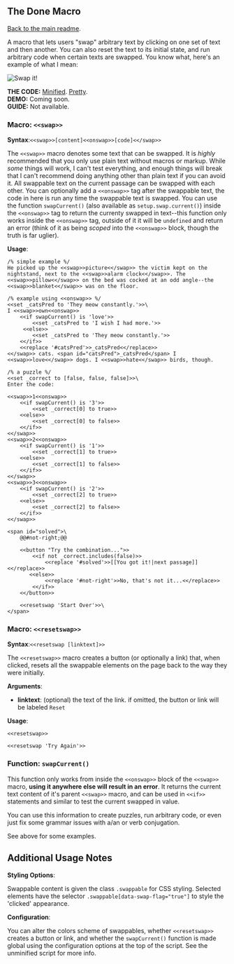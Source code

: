 ## The Done Macro

[Back to the main readme](./readme.md).

A macro that lets users "swap" arbitrary text by clicking on one set of text and then another. You can also reset the text to its initial state, and run arbitrary code when certain texts are swapped. You know what, here's an example of what I mean:

![Swap it!](https://i.imgur.com/XBB1oRr.gif)

**THE CODE:** [Minified](https://github.com/ChapelR/custom-macros-for-sugarcube-2/blob/master/scripts/minified/swap-macro-set.min.js). [Pretty](https://github.com/ChapelR/custom-macros-for-sugarcube-2/blob/master/scripts/swap-macro-set.js).  
**DEMO:** Coming soon.  
**GUIDE:** Not available.

### Macro: `<<swap>>`

**Syntax**:`<<swap>>[content]<<onswap>>[code]<</swap>>`

The `<<swap>>` macro denotes some text that can be swapped. It is *highly* recommended that you only use plain text without macros or markup. While *some* things will work, I can't test everything, and enough things will break that I can't recommend doing anything other than plain text if you can avoid it. All swappable text on the current passage can be swapped with each other. You can optionally add a `<<onswap>>` tag after the swappable text, the code in here is run any time the swappable text is swapped. You can use the function `swapCurrent()` (also available as `setup.swap.current()`) inside the `<<onswap>>` tag to return the currenty swapped in text--this function only works inside the `<<onswap>>` tag, outside of it it will be `undefined` and return an error (think of it as being *scoped* into the `<<onswap>>` block, though the truth is far uglier).

**Usage**:
```
/% simple example %/
He picked up the <<swap>>picture<</swap>> the victim kept on the nightstand, next to the <<swap>>alarm clock<</swap>>. The <<swap>>pillow<</swap>> on the bed was cocked at an odd angle--the <<swap>>blanket<</swap>> was on the floor.

/% example using <<onswap>> %/
<<set _catsPred to 'They meow constantly.'>>\
I <<swap>>own<<onswap>>
    <<if swapCurrent() is 'love'>>
        <<set _catsPred to 'I wish I had more.'>>
     <<else>>
        <<set _catsPred to 'They meow constantly.'>>
    <</if>>
    <<replace '#catsPred'>>_catsPred<</replace>>
<</swap>> cats. <span id="catsPred">_catsPred</span> I <<swap>>love<</swap>> dogs. I <<swap>>hate<</swap>> birds, though.

/% a puzzle %/
<<set _correct to [false, false, false]>>\
Enter the code:

<<swap>>1<<onswap>>
    <<if swapCurrent() is '3'>>
        <<set _correct[0] to true>>
    <<else>>
        <<set _correct[0] to false>>
    <</if>>
<</swap>>
<<swap>>2<<onswap>>
    <<if swapCurrent() is '1'>>
        <<set _correct[1] to true>>
    <<else>>
        <<set _correct[1] to false>>
    <</if>>
<</swap>>
<<swap>>3<<onswap>>
    <<if swapCurrent() is '2'>>
        <<set _correct[2] to true>>
    <<else>>
        <<set _correct[2] to false>>
    <</if>>
<</swap>>

<span id="solved">\
    @@#not-right;@@

    <<button "Try the combination...">>
        <<if not _correct.includes(false)>>
            <<replace '#solved'>>[[You got it!|next passage]]<</replace>>
       <<else>>
            <<replace '#not-right'>>No, that's not it...<</replace>>
        <</if>>
    <</button>>

    <<resetswap 'Start Over'>>\
</span>
```

### Macro: `<<resetswap>>`

**Syntax**:`<<resetswap [linktext]>>`

The `<<resetswap>>` macro creates a button (or optionally a link) that, when clicked, resets all the swappable elements on the page back to the way they were initially.

**Arguments**:

 * **linktext**: (optional) the text of the link. if omitted, the button or link will be labeled `Reset`

**Usage**:
```
<<resetswap>>

<<resetswap 'Try Again'>>
```


### Function: `swapCurrent()`

This function only works from inside the `<<onswap>>` block of the `<<swap>>` macro, **using it anywhere else will result in an error**. It returns the current text content of it's parent `<<swap>>` macro, and can be used in `<<if>>` statements and similar to test the current swapped in value.

You can use this information to create puzzles, run arbitrary code, or even just fix some grammar issues with a/an or verb conjugation.

See above for some examples.

## Additional Usage Notes

**Styling Options**:

Swappable content is given the class `.swappable` for CSS styling. Selected elements have the selector `.swappable[data-swap-flag="true"]` to style the 'clicked' appearance.

**Configuration**:

You can alter the colors scheme of swappables, whether `<<resetswap>>` creates a button or link, and whether the `swapCurrent()` function is made global using the configuration options at the top of the script.  See the unminified script for more info.